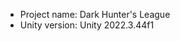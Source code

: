 <!-- UNITY CODE ASSIST INSTRUCTIONS START -->
- Project name: Dark Hunter's League
- Unity version: Unity 2022.3.44f1
<!-- UNITY CODE ASSIST INSTRUCTIONS END -->
